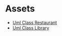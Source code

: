 # Assets 
- [Uml Class Restaurant](uml-class-restaurant.png)
- [Uml Class Library](uml-class-library.png)